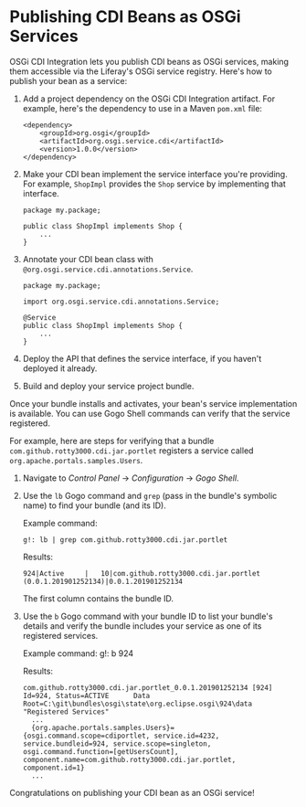 # Publishing CDI Beans as OSGi Services 

OSGi CDI Integration lets you publish CDI beans as OSGi services, making them
accessible via the Liferay's OSGi service registry. Here's how to publish your
bean as a service:

1.  Add a project dependency on the OSGi CDI Integration artifact. For example, 
here's the dependency to use in a Maven `pom.xml` file:

        <dependency>
            <groupId>org.osgi</groupId>
            <artifactId>org.osgi.service.cdi</artifactId>
            <version>1.0.0</version>
        </dependency>

2.  Make your CDI bean implement the service interface you're providing. For 
example, `ShopImpl` provides the `Shop` service by implementing that interface.

        package my.package;

        public class ShopImpl implements Shop {
            ...
        }

3.  Annotate your CDI bean class with 
`@org.osgi.service.cdi.annotations.Service`. 

        package my.package;

        import org.osgi.service.cdi.annotations.Service;

        @Service 
        public class ShopImpl implements Shop {
            ...
        }

4.  Deploy the API that defines the service interface, if you haven't deployed 
it already. 

5.  Build and deploy your service project bundle. 

Once your bundle installs and activates, your bean's service implementation is
available. You can use Gogo Shell commands can verify that the service
registered. 

For example, here are steps for verifying that a bundle
`com.github.rotty3000.cdi.jar.portlet` registers a service called
`org.apache.portals.samples.Users`. 

1.  Navigate to *Control Panel* &rarr; *Configuration* &rarr; *Gogo Shell*. 

2.  Use the `lb` Gogo command and `grep` (pass in the bundle's symbolic name) to
find your bundle (and its ID). 

    Example command:

        g!: lb | grep com.github.rotty3000.cdi.jar.portlet

    Results:

        924|Active     |   10|com.github.rotty3000.cdi.jar.portlet (0.0.1.201901252134)|0.0.1.201901252134

    The first column contains the bundle ID.  

3.  Use the `b` Gogo command with your bundle ID to list your bundle's details 
and verify the bundle includes your service as one of its registered services. 

    Example command:
        g!: b 924

    Results:

        com.github.rotty3000.cdi.jar.portlet_0.0.1.201901252134 [924]
        Id=924, Status=ACTIVE      Data Root=C:\git\bundles\osgi\state\org.eclipse.osgi\924\data
        "Registered Services"
          ...
          {org.apache.portals.samples.Users}={osgi.command.scope=cdiportlet, service.id=4232, service.bundleid=924, service.scope=singleton, osgi.command.function=[getUsersCount], component.name=com.github.rotty3000.cdi.jar.portlet, component.id=1}
          ...

Congratulations on publishing your CDI bean as an OSGi service! 
